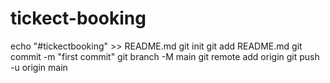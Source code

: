 # tickect-booking
echo "#tickectbooking" >> README.md
git init
git add README.md
git commit -m "first commit"
git branch -M main
git remote add origin
git push -u origin main
